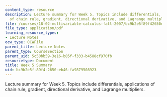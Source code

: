 ```yaml
---
content_type: resource
description: Lecture summary for Week 5. Topics include differentials, applications
  of chain rule, gradient, directional derivative, and Lagrange multipliers.
file: /courses/18-02-multivariable-calculus-fall-2007/bc9b2e5f89f42650eb46fa9879508923_lec_week5.pdf
file_type: application/pdf
learning_resource_types:
- Lecture Notes
ocw_type: OCWFile
parent_title: Lecture Notes
parent_type: CourseSection
parent_uid: 5c50bb59-3e16-b05f-f333-b4588cf970fb
resourcetype: Document
title: Week 5 Summary
uid: bc9b2e5f-89f4-2650-eb46-fa9879508923
---
```

Lecture summary for Week 5. Topics include differentials, applications of chain rule, gradient, directional derivative, and Lagrange multipliers.